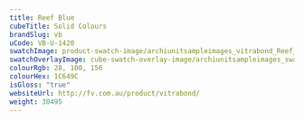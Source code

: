 ```yaml
---
title: Reef Blue
cubeTitle: Solid Colours
brandSlug: vb
uCode: VB-U-1420
swatchImage: product-swatch-image/archiunitsampleimages_vitrabond_Reef_Blue.jpg
swatchOverlayImage: cube-swatch-overlay-image/archiunitsampleimages_swatch-overlay_vitrabond.png
colourRgb: 28, 100, 156
colourHex: 1C649C
isGloss: "true"
websiteUrl: http://fv.com.au/product/vitrabond/
weight: 30495
---
```

